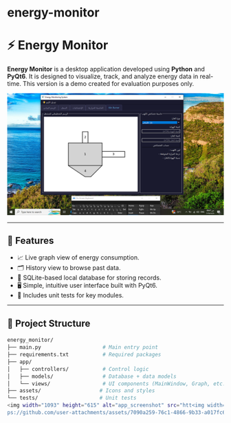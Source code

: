 # energy-monitor
# ⚡ Energy Monitor

**Energy Monitor** is a desktop application developed using **Python** and **PyQt6**. It is designed to visualize, track, and analyze energy data in real-time. This version is a demo created for evaluation purposes only.

![واجهة التطبيق](app_screenshot.png)


---

## 🚀 Features

- 📈 Live graph view of energy consumption.
- 🗂 History view to browse past data.
- 🧮 SQLite-based local database for storing records.
- 🖥 Simple, intuitive user interface built with PyQt6.
- 🧪 Includes unit tests for key modules.

---

## 📁 Project Structure

```bash
energy_monitor/
├── main.py                    # Main entry point
├── requirements.txt           # Required packages
├── app/
│   ├── controllers/           # Control logic
│   ├── models/                # Database + data models
│   └── views/                 # UI components (MainWindow, Graph, etc.)
├── assets/                   # Icons and styles
└── tests/                    # Unit tests
<img width="1093" height="615" alt="app_screenshot" src="htt<img width="1093" height="615" alt="app_screenshot" src="https://github.com/user-attachments/assets/23440267-a89e-45f1-b0e5-b363b9c9b30a" />
ps://github.com/user-attachments/assets/7090a259-76c1-4866-9b33-a017fc6cce06" />
